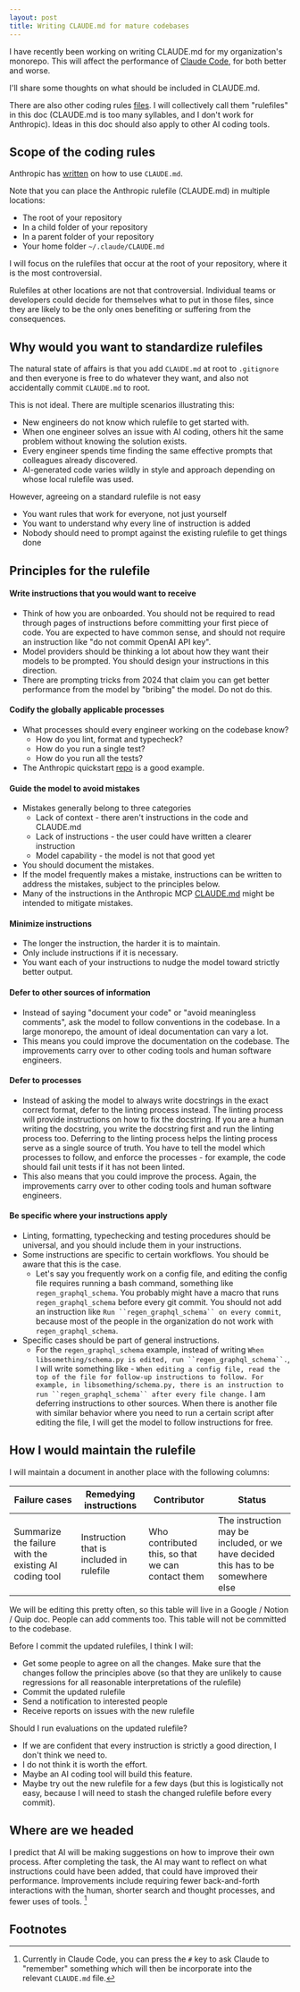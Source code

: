 ```yaml
---
layout: post
title: Writing CLAUDE.md for mature codebases
---
```


I have recently been working on writing CLAUDE.md for my organization's monorepo.
This will affect the performance of [Claude Code](https://www.anthropic.com/claude-code), for both better and worse.

I'll share some thoughts on what should be included in CLAUDE.md.

There are also other coding rules [files](https://x.com/HanchungLee/status/1918920355709673887).
I will collectively call them "rulefiles" in this doc (CLAUDE.md is too many syllables, and I don't work for Anthropic).
Ideas in this doc should also apply to other AI coding tools.


## Scope of the coding rules

Anthropic has [written](https://www.anthropic.com/engineering/claude-code-best-practices) on how to use `CLAUDE.md`.

Note that you can place the Anthropic rulefile (CLAUDE.md) in multiple locations:
- The root of your repository
- In a child folder of your repository
- In a parent folder of your repository
- Your home folder `~/.claude/CLAUDE.md`

I will focus on the rulefiles that occur at the root of your repository, where it is the most controversial.

Rulefiles at other locations are not that controversial.
Individual teams or developers could decide for themselves what to put in those files, since they are likely to be the only ones benefiting or suffering from the consequences.


## Why would you want to standardize rulefiles

The natural state of affairs is that you add `CLAUDE.md` at root to `.gitignore` and then everyone is free to do whatever they want, and also not accidentally commit `CLAUDE.md` to root.

This is not ideal. There are multiple scenarios illustrating this:
- New engineers do not know which rulefile to get started with.
- When one engineer solves an issue with AI coding, others hit the same problem without knowing the solution exists.
- Every engineer spends time finding the same effective prompts that colleagues already discovered.
- AI-generated code varies wildly in style and approach depending on whose local rulefile was used.

However, agreeing on a standard rulefile is not easy
- You want rules that work for everyone, not just yourself
- You want to understand why every line of instruction is added
- Nobody should need to prompt against the existing rulefile to get things done


## Principles for the rulefile


#### Write instructions that you would want to receive

- Think of how you are onboarded. You should not be required to read through pages of instructions before committing your first piece of code. You are expected to have common sense, and should not require an instruction like "do not commit OpenAI API key".
- Model providers should be thinking a lot about how they want their models to be prompted. You should design your instructions in this direction.
- There are prompting tricks from 2024 that claim you can get better performance from the model by "bribing" the model. Do not do this.


#### Codify the globally applicable processes

- What processes should every engineer working on the codebase know?
	- How do you lint, format and typecheck?
	- How do you run a single test?
	- How do you run all the tests?
- The Anthropic quickstart [repo](https://github.com/anthropics/anthropic-quickstarts/blob/99502f5d33df22b3e88bd3c2a52691414e8994e4/CLAUDE.md#testing--code-quality) is a good example.


#### Guide the model to avoid mistakes

- Mistakes generally belong to three categories
	- Lack of context - there aren't instructions in the code and CLAUDE.md
	- Lack of instructions - the user could have written a clearer instruction
	- Model capability - the model is not that good yet
- You should document the mistakes.
- If the model frequently makes a mistake, instructions can be written to address the mistakes, subject to the principles below.
- Many of the instructions in the Anthropic MCP [CLAUDE.md](https://github.com/modelcontextprotocol/python-sdk/blob/2210c1be18d66ecf5553ee8915ad1338dc3aecb9/CLAUDE.md) might be intended to mitigate mistakes.


#### Minimize instructions

- The longer the instruction, the harder it is to maintain.
- Only include instructions if it is necessary.
- You want each of your instructions to nudge the model toward strictly better output.


#### Defer to other sources of information

- Instead of saying "document your code" or "avoid meaningless comments", ask the model to follow conventions in the codebase. In a large monorepo, the amount of ideal documentation can vary a lot.
- This means you could improve the documentation on the codebase. The improvements carry over to other coding tools and human software engineers.


#### Defer to processes

- Instead of asking the model to always write docstrings in the exact correct format, defer to the linting process instead. The linting process will provide instructions on how to fix the docstring. If you are a human writing the docstring, you write the docstring first and run the linting process too. Deferring to the linting process helps the linting process serve as a single source of truth. You have to tell the model which processes to follow, and enforce the processes - for example, the code should fail unit tests if it has not been linted.
- This also means that you could improve the process. Again, the improvements carry over to other coding tools and human software engineers.


#### Be specific where your instructions apply

- Linting, formatting, typechecking and testing procedures should be universal, and you should include them in your instructions.
- Some instructions are specific to certain workflows. You should be aware that this is the case.
	- Let's say you frequently work on a config file, and editing the config file requires running a bash command, something like `regen_graphql_schema`. You probably might have a macro that runs `regen_graphql_schema` before every git commit. You should not add an instruction like `Run ``regen_graphql_schema`` on every commit`, because most of the people in the organization do not work with `regen_graphql_schema`.
- Specific cases should be part of general instructions.
	- For the ``regen_graphql_schema`` example, instead of writing `When libsomething/schema.py is edited, run ``regen_graphql_schema``.`, I will write something like - `When editing a config file, read the top of the file for follow-up instructions to follow. For example, in libsomething/schema.py, there is an instruction to run ``regen_graphql_schema`` after every file change.` I am deferring instructions to other sources. When there is another file with similar behavior where you need to run a certain script after editing the file, I will get the model to follow instructions for free.


## How I would maintain the rulefile

I will maintain a document in another place with the following columns:

Failure cases | Remedying instructions | Contributor | Status
------------- | ---------------------- | ----------- | ------
Summarize the failure with the existing AI coding tool | Instruction that is included in rulefile | Who contributed this, so that we can contact them | The instruction may be included, or we have decided this has to be somewhere else

We will be editing this pretty often, so this table will live in a Google / Notion / Quip doc.
People can add comments too.
This table will not be committed to the codebase.

Before I commit the updated rulefiles, I think I will:

- Get some people to agree on all the changes. Make sure that the changes follow the principles above (so that they are unlikely to cause regressions for all reasonable interpretations of the rulefile)
- Commit the updated rulefile
- Send a notification to interested people
- Receive reports on issues with the new rulefile

Should I run evaluations on the updated rulefile?

- If we are confident that every instruction is strictly a good direction, I don't think we need to.
- I do not think it is worth the effort.
- Maybe an AI coding tool will build this feature.
- Maybe try out the new rulefile for a few days (but this is logistically not easy, because I will need to stash the changed rulefile before every commit).


## Where are we headed

I predict that AI will be making suggestions on how to improve their own process. After completing the task, the AI may want to reflect on what instructions could have been added, that could have improved their performance. Improvements include requiring fewer back-and-forth interactions with the human, shorter search and thought processes, and fewer uses of tools. [^1]

[^1]: Currently in Claude Code, you can press the `#` key to ask Claude to "remember" something which will then be incorporate into the relevant `CLAUDE.md` file.


## Footnotes


